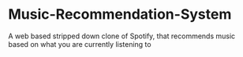 # Music-Recommendation-System
A web based stripped down clone of Spotify, that recommends music based on what you are currently listening to
